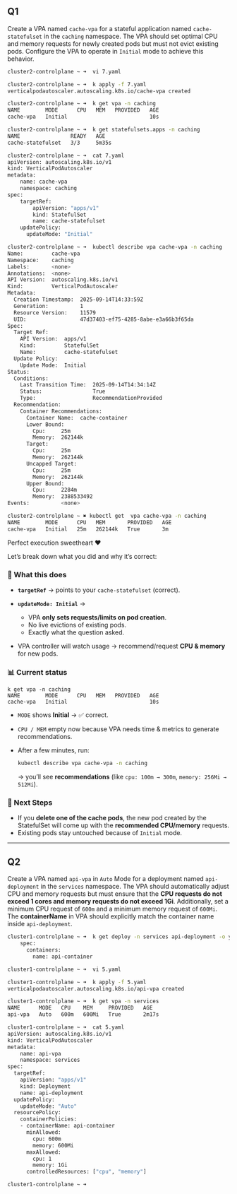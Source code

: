 ## Q1
Create a VPA named `cache-vpa` for a stateful application named `cache-statefulset` in the `caching` namespace. The VPA should set optimal CPU and memory requests for newly created pods but must not evict existing pods. Configure the VPA to operate in `Initial` mode to achieve this behavior.

```bash
cluster2-controlplane ~ ➜  vi 7.yaml

cluster2-controlplane ~ ➜  k apply -f 7.yaml 
verticalpodautoscaler.autoscaling.k8s.io/cache-vpa created

cluster2-controlplane ~ ➜  k get vpa -n caching 
NAME        MODE      CPU   MEM   PROVIDED   AGE
cache-vpa   Initial                          10s

cluster2-controlplane ~ ➜  k get statefulsets.apps -n caching 
NAME                READY   AGE
cache-statefulset   3/3     5m35s

cluster2-controlplane ~ ➜  cat 7.yaml 
apiVersion: autoscaling.k8s.io/v1
kind: VerticalPodAutoscaler
metadata:
    name: cache-vpa
    namespace: caching
spec:
    targetRef:
        apiVersion: "apps/v1"
        kind: StatefulSet
        name: cache-statefulset
    updatePolicy:
      updateMode: "Initial"

cluster2-controlplane ~ ➜  kubectl describe vpa cache-vpa -n caching
Name:         cache-vpa
Namespace:    caching
Labels:       <none>
Annotations:  <none>
API Version:  autoscaling.k8s.io/v1
Kind:         VerticalPodAutoscaler
Metadata:
  Creation Timestamp:  2025-09-14T14:33:59Z
  Generation:          1
  Resource Version:    11579
  UID:                 47d37403-ef75-4285-8abe-e3a66b3f65da
Spec:
  Target Ref:
    API Version:  apps/v1
    Kind:         StatefulSet
    Name:         cache-statefulset
  Update Policy:
    Update Mode:  Initial
Status:
  Conditions:
    Last Transition Time:  2025-09-14T14:34:14Z
    Status:                True
    Type:                  RecommendationProvided
  Recommendation:
    Container Recommendations:
      Container Name:  cache-container
      Lower Bound:
        Cpu:     25m
        Memory:  262144k
      Target:
        Cpu:     25m
        Memory:  262144k
      Uncapped Target:
        Cpu:     25m
        Memory:  262144k
      Upper Bound:
        Cpu:     2284m
        Memory:  2388533492
Events:          <none>

cluster2-controlplane ~ ✖ kubectl get  vpa cache-vpa -n caching
NAME        MODE      CPU   MEM       PROVIDED   AGE
cache-vpa   Initial   25m   262144k   True       3m
```

Perfect execution sweetheart ❤️

Let’s break down what you did and why it’s correct:

### 🔎 What this does

* **`targetRef`** → points to your `cache-statefulset` (correct).
* **`updateMode: Initial`** →

  * VPA **only sets requests/limits on pod creation**.
  * No live evictions of existing pods.
  * Exactly what the question asked.
* VPA controller will watch usage → recommend/request **CPU & memory** for new pods.

### 📊 Current status

```
k get vpa -n caching
NAME        MODE      CPU   MEM   PROVIDED   AGE
cache-vpa   Initial                          10s
```

* `MODE` shows **Initial** → ✅ correct.
* `CPU / MEM` empty now because VPA needs time & metrics to generate recommendations.
* After a few minutes, run:

  ```bash
  kubectl describe vpa cache-vpa -n caching
  ```

  → you’ll see **recommendations** (like `cpu: 100m → 300m`, `memory: 256Mi → 512Mi`).

### 🚀 Next Steps

* If you **delete one of the cache pods**, the new pod created by the StatefulSet will come up with the **recommended CPU/memory** requests.
* Existing pods stay untouched because of `Initial` mode.

---

## Q2

Create a VPA named `api-vpa` in `Auto` Mode for a deployment named `api-deployment` in the `services` namespace. The VPA should automatically adjust CPU and memory requests but must ensure that the **CPU requests do not exceed 1 cores and memory requests do not exceed 1Gi**. Additionally, set a minimum CPU request of `600m` and a minimum memory request of `600Mi`. The **containerName** in VPA should explicitly match the container name inside `api-deployment`.

```bash
cluster1-controlplane ~ ➜  k get deploy -n services api-deployment -o yaml | grep -i containers -5
    spec:
      containers:
        name: api-container

cluster1-controlplane ~ ➜  vi 5.yaml

cluster1-controlplane ~ ➜  k apply -f 5.yaml 
verticalpodautoscaler.autoscaling.k8s.io/api-vpa created

cluster1-controlplane ~ ➜  k get vpa -n services 
NAME      MODE   CPU    MEM     PROVIDED   AGE
api-vpa   Auto   600m   600Mi   True       2m17s

cluster1-controlplane ~ ➜  cat 5.yaml 
apiVersion: autoscaling.k8s.io/v1
kind: VerticalPodAutoscaler
metadata:
    name: api-vpa
    namespace: services
spec:
  targetRef:
    apiVersion: "apps/v1"
    kind: Deployment
    name: api-deployment
  updatePolicy:
    updateMode: "Auto"
  resourcePolicy:
    containerPolicies:
    - containerName: api-container
      minAllowed:
        cpu: 600m
        memory: 600Mi
      maxAllowed:
        cpu: 1
        memory: 1Gi
      controlledResources: ["cpu", "memory"]

cluster1-controlplane ~ ➜  
```
